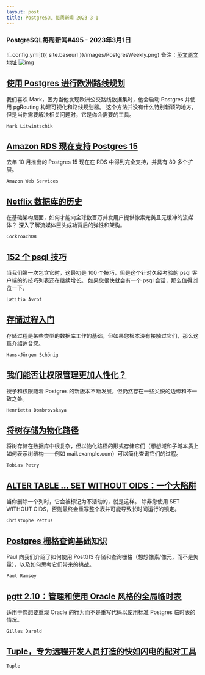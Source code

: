 ```yaml
---
layout: post
title: PostgreSQL 每周新闻 2023-3-1
---
```

### PostgreSQL每周新闻#495 - 2023年3月1日
![_config.yml]({{ site.baseurl }}/images/PostgresWeekly.png)
备注：[英文原文地址](https://postgresweekly.com/issues/495)
![img](https://res.cloudinary.com/cpress/image/upload/c_fill,g_auto,e_trim,w_740,h_100/e_make_transparent/co_white,e_outline:10/d9sktlkk3ipcaszkhybd.png)
## [使用 Postgres 进行欧洲路线规划](https://postgresweekly.com/link/136042/web)
我们喜欢 Mark，因为当他发现欧洲公交路线数据集时，他会启动 Postgres 并使用 pgRouting 构建可视化和路线规划器。 这个方法并没有什么特别新颖的地方，但是当你需要解决相关问题时，它是你会需要的工具。


`Mark Litwintschik `
## [Amazon RDS 现在支持 Postgres 15](https://postgresweekly.com/link/136046/web)
去年 10 月推出的 Postgres 15 现在在 RDS 中得到完全支持，并具有 80 多个扩展。


`Amazon Web Services `
## [Netflix 数据库的历史](https://postgresweekly.com/link/136040/web)
在基础架构层面，如何才能向全球数百万并发用户提供像素完美且无缓冲的流媒体？ 深入了解流媒体巨头成功背后的弹性和架构。


`CockroachDB `
## [152 个 psql 技巧](https://postgresweekly.com/link/136052/web)
当我们第一次包含它时，这最初是 100 个技巧，但是这个针对久经考验的 psql 客户端的的技巧列表还在继续增长。 如果您很快就会有一个 psql 会话，那么值得浏览一下。


`Lætitia Avrot `
## [存储过程入门](https://postgresweekly.com/link/136062/web)
存储过程是某些类型的数据库工作的基础，但如果您根本没有接触过它们，那么这篇介绍适合您。


`Hans-Jürgen Schönig `
## [我们能否让权限管理更加人性化？](https://postgresweekly.com/link/136064/web)
授予和权限随着 Postgres 的新版本不断发展，但仍然存在一些尖锐的边缘和不一致之处。


`Henrietta Dombrovskaya `
## [将树存储为物化路径](https://postgresweekly.com/link/136066/web)
将树存储在数据库中很复杂，但以物化路径的形式存储它们（想想域和子域本质上如何表示树结构——例如 mail.example․com）可以简化查询它们的过程。


`Tobias Petry `
## [ALTER TABLE … SET WITHOUT OIDS：一个大陷阱](https://postgresweekly.com/link/136068/web)
当你删除一个列时，它会被标记为不活动的，就是这样。 除非您使用 SET WITHOUT OIDS，否则最终会重写整个表并可能导致长时间运行的锁定。


`Christophe Pettus `
## [Postgres 栅格查询基础知识](https://postgresweekly.com/link/136070/web)
Paul 向我们介绍了如何使用 PostGIS 存储和查询栅格（想想像素/像元，而不是矢量），以及如何思考它们带来的挑战。


`Paul Ramsey `
## [pgtt 2.10：管理和使用 Oracle 风格的全局临时表](https://postgresweekly.com/link/136074/web)
适用于您想要重现 Oracle 的行为而不是重写代码以使用标准 Postgres 临时表的情况。


`Gilles Darold `
## [Tuple，专为远程开发人员打造的快如闪电的配对工具](https://postgresweekly.com/link/136076/web)


`Tuple `

